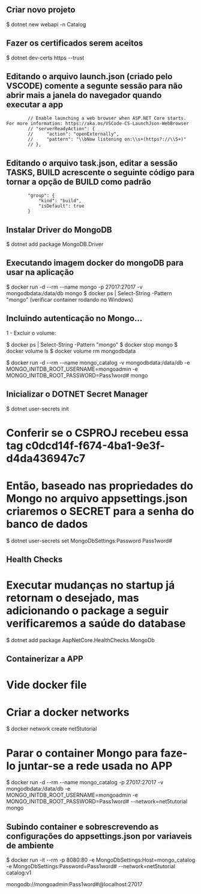 ## Criar novo projeto

$ dotnet new webapi -n Catalog

## Fazer os certificados serem aceitos

$ dotnet dev-certs https --trust

## Editando o arquivo launch.json (criado pelo VSCODE) comente a segunte sessão para não abrir mais a janela do navegador quando executar a app

            // Enable launching a web browser when ASP.NET Core starts. For more information: https://aka.ms/VSCode-CS-LaunchJson-WebBrowser
            // "serverReadyAction": {
            //     "action": "openExternally",
            //     "pattern": "\\bNow listening on:\\s+(https?://\\S+)"
            // },

## Editando o arquivo task.json, editar a sessão TASKS, BUILD acrescente o seguinte código para tornar a opção de BUILD como padrão

            "group": {
                "kind": "build",
                "isDefault": true
            }

## Instalar Driver do MongoDB

$ dotnet add package MongoDB.Driver

## Executando imagem docker do mongoDB para usar na aplicação

$ docker run -d --rm --name mongo -p 27017:27017 -v mongodbdata:/data/db mongo
$ docker ps | Select-String -Pattern "mongo" (verificar container rodando no Windows)

## Incluindo autenticação no Mongo...

1 - Excluir o volume:

$ docker ps | Select-String -Pattern "mongo"
$ docker stop mongo
$ docker volume ls
$ docker volume rm mongodbdata

$ docker run -d --rm --name mongo_catalog -v mongodbdata:/data/db -e MONGO_INITDB_ROOT_USERNAME=mongoadmin -e MONGO_INITDB_ROOT_PASSWORD=Pass1word# mongo

## Inicializar o DOTNET Secret Manager

$ dotnet user-secrets init

# Conferir se o CSPROJ recebeu essa tag <UserSecretsId>c0dcd14f-f674-4ba1-9e3f-d4da436947c7</UserSecretsId>

# Então, baseado nas propriedades do Mongo no arquivo appsettings.json criaremos o SECRET para a senha do banco de dados

$ dotnet user-secrets set MongoDbSettings:Password Pass1word#

## Health Checks

# Executar mudanças no startup já retornam o desejado, mas adicionando o package a seguir verificaremos a saúde do database

$ dotnet add package AspNetCore.HealthChecks.MongoDb

## Containerizar a APP

# Vide docker file

# Criar a docker networks

$ docker network create net5tutorial

# Parar o container Mongo para faze-lo juntar-se a rede usada no APP

$ docker run -d --rm --name mongo_catalog -p 27017:27017 -v mongodbdata:/data/db -e MONGO_INITDB_ROOT_USERNAME=mongoadmin -e MONGO_INITDB_ROOT_PASSWORD=Pass1word# --network=net5tutorial mongo

## Subindo container e sobrescrevendo as configurações do appsettings.json por variaveis de ambiente

$ docker run -it --rm -p 8080:80 -e MongoDbSettings:Host=mongo_catalog -e MongoDbSettings:Password=Pass1word# --network=net5tutorial catalog:v1

mongodb://mongoadmin:Pass1word#@localhost:27017
